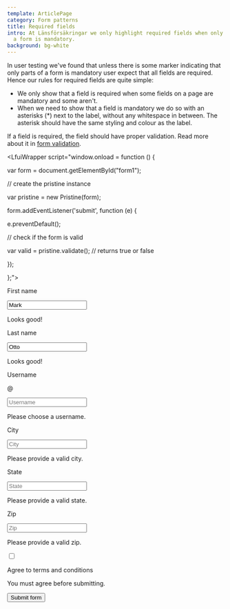 ```yaml
---
template: ArticlePage
category: Form patterns
title: Required fields
intro: At Länsförsäkringar we only highlight required fields when only parts of
  a form is mandatory.
background: bg-white
---
```

In user testing we've found that  unless there is some marker indicating that only parts of a form is mandatory user expect that all fields are required. Hence our rules for required fields are quite simple:

* We only show that a field is required when some fields on a page are mandatory and some aren't.
* When we need to show that a field is mandatory we do so with an asterisks (*) next to the label, without any whitespace in between. The asterisk should have the same styling and colour as the label.

If a field is required, the field should have proper validation. Read more about it in [form validation](../form-validation).

<LfuiWrapper script="window.onload = function () {



var form = document.getElementById("form1");



// create the pristine instance

var pristine = new Pristine(form);



form.addEventListener('submit', function (e) {

e.preventDefault();

// check if the form is valid

var valid = pristine.validate(); // returns true or false



});

};">
<form id="needs-validation" class="needs-validation" novalidate>

<div class="form-row">

<div class="col-md-4 mb-3">

<label for="validationCustom01">First name</label>

<input type="text" class="form-control" id="validationCustom01" placeholder="First name" value="Mark" required>

<div class="valid-feedback">

Looks good!

</div>

</div>

<div class="col-md-4 mb-3">

<label for="validationCustom02">Last name</label>

<input type="text" class="form-control" id="validationCustom02" placeholder="Last name" value="Otto" required>

<div class="valid-feedback">

Looks good!

</div>

</div>

<div class="col-md-4 mb-3">

<label for="validationCustomUsername">Username</label>

<div class="input-group">

<div class="input-group-prepend">

<span class="input-group-text" id="inputGroupPrepend">@</span>

</div>

<input type="text" class="form-control" id="validationCustomUsername" placeholder="Username" aria-describedby="inputGroupPrepend" required>

<div class="invalid-feedback">

Please choose a username.

</div>

</div>

</div>

</div>

<div class="form-row">

<div class="col-md-6 mb-3">

<label for="validationCustom03">City</label>

<input type="text" class="form-control" id="validationCustom03" placeholder="City" required>

<div class="invalid-feedback">

Please provide a valid city.

</div>

</div>

<div class="col-md-3 mb-3">

<label for="validationCustom04">State</label>

<input type="text" class="form-control" id="validationCustom04" placeholder="State" required>

<div class="invalid-feedback">

Please provide a valid state.

</div>

</div>

<div class="col-md-3 mb-3">

<label for="validationCustom05">Zip</label>

<input type="text" class="form-control" id="validationCustom05" placeholder="Zip" required>

<div class="invalid-feedback">

Please provide a valid zip.

</div>

</div>

</div>

<div class="form-group">

<div class="form-check">

<input class="form-check-input" type="checkbox" value="" id="invalidCheck" required>

<label class="form-check-label" for="invalidCheck">

Agree to terms and conditions

</label>

<div class="invalid-feedback">

You must agree before submitting.

</div>

</div>

</div>

<button class="btn btn-primary" type="submit">Submit form</button>

</form>
</LfuiWrapper>